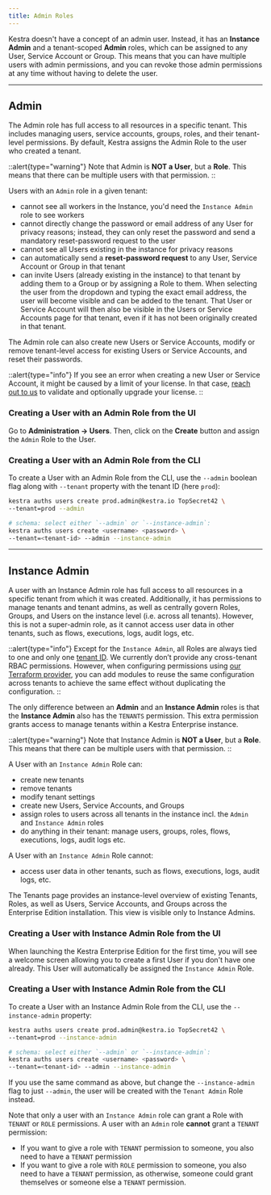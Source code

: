 ```yaml
---
title: Admin Roles
---
```


Kestra doesn't have a concept of an admin user. Instead, it has an **Instance Admin** and a tenant-scoped **Admin** roles, which can be assigned to any User, Service Account or Group. This means that you can have multiple users with admin permissions, and you can revoke those admin permissions at any time without having to delete the user.

---

## Admin

The Admin role has full access to all resources in a specific tenant. This includes managing users, service accounts, groups, roles, and their tenant-level permissions. By default, Kestra assigns the Admin Role to the user who created a tenant.

::alert{type="warning"}
Note that Admin is **NOT a User**, but a **Role**. This means that there can be multiple users with that permission.
::

Users with an `Admin` role in a given tenant:
- cannot see all workers in the Instance, you'd need the `Instance Admin` role to see workers
- cannot directly change the password or email address of any User for privacy reasons; instead, they can only reset the password and send a mandatory reset-password request to the user
- cannot see all Users existing in the instance for privacy reasons
- can automatically send a **reset-password request** to any User, Service Account or Group in that tenant
- can invite Users (already existing in the instance) to that tenant by adding them to a Group or by assigning a Role to them. When selecting the user from the dropdown and typing the exact email address, the user will become visible and can be added to the tenant. That User or Service Account will then also be visible in the Users or Service Accounts page for that tenant, even if it has not been originally created in that tenant.

The Admin role can also create new Users or Service Accounts, modify or remove tenant-level access for existing Users or Service Accounts, and reset their passwords.

::alert{type="info"}
If you see an error when creating a new User or Service Account, it might be caused by a limit of your license. In that case, [reach out to us](https://kestra.io/contact-us) to validate and optionally upgrade your license.
::


### Creating a User with an Admin Role from the UI

Go to **Administration -> Users**. Then, click on the **Create** button and assign the `Admin` Role to the User.


### Creating a User with an Admin Role from the CLI

To create a User with an Admin Role from the CLI, use the `--admin` boolean flag along with `--tenant` property with the tenant ID (here `prod`):

```bash
kestra auths users create prod.admin@kestra.io TopSecret42 \
--tenant=prod --admin

# schema: select either `--admin` or `--instance-admin`:
kestra auths users create <username> <password> \
--tenant=<tenant-id> --admin --instance-admin
```

---

## Instance Admin

A user with an Instance Admin role has full access to all resources in a specific tenant from which it was created. Additionally, it has permissions to manage tenants and tenant admins, as well as centrally govern Roles, Groups, and Users on the instance level (i.e. across all tenants). However, this is not a super-admin role, as it cannot access user data in other tenants, such as flows, executions, logs, audit logs, etc.

::alert{type="info"}
Except for the `Instance Admin`, all Roles are always tied to one and only one [tenant ID](../03.tenants.md). We currently don’t provide any cross-tenant RBAC permissions. However, when configuring permissions using [our Terraform provider](https://registry.terraform.io/providers/kestra-io/kestra/latest), you can add modules to reuse the same configuration across tenants to achieve the same effect without duplicating the configuration.
::

The only difference between an **Admin** and an **Instance Admin** roles is that the **Instance Admin** also has the `TENANTS` permission. This extra permission grants access to manage tenants within a Kestra Enterprise instance.

::alert{type="warning"}
Note that Instance Admin is **NOT a User**, but a **Role**. This means that there can be multiple users with that permission.
::

A User with an `Instance Admin` Role can:
- create new tenants
- remove tenants
- modify tenant settings
- create new Users, Service Accounts, and Groups
- assign roles to users across all tenants in the instance incl. the `Admin` and `Instance Admin` roles
- do anything in their tenant: manage users, groups, roles, flows, executions, logs, audit logs etc.

A User with an `Instance Admin` Role cannot:
- access user data in other tenants, such as flows, executions, logs, audit logs, etc.

The Tenants page provides an instance-level overview of existing Tenants, Roles, as well as Users, Service Accounts, and Groups across the Enterprise Edition installation. This view is visible only to Instance Admins.

### Creating a User with Instance Admin Role from the UI

When launching the Kestra Enterprise Edition for the first time, you will see a welcome screen allowing you to create a first User if you don't have one already. This User will automatically be assigned the `Instance Admin` Role.

### Creating a User with Instance Admin Role from the CLI

To create a User with an Instance Admin Role from the CLI, use the `--instance-admin` property:

```bash
kestra auths users create prod.admin@kestra.io TopSecret42 \
--tenant=prod --instance-admin

# schema: select either `--admin` or `--instance-admin`:
kestra auths users create <username> <password> \
--tenant=<tenant-id> --admin --instance-admin
```

If you use the same command as above, but change the `--instance-admin` flag to just `--admin`, the user will be created with the `Tenant Admin` Role instead.

Note that only a user with an `Instance Admin` role can grant a Role with `TENANT` or `ROLE` permissions. A user with an `Admin` role **cannot** grant a `TENANT` permission:
  - If you want to give a role with `TENANT` permission to someone, you also need to have a `TENANT` permission
  - If you want to give a role with `ROLE` permission to someone, you also need to have a `TENANT` permission, as otherwise, someone could grant themselves or someone else a `TENANT` permission.


